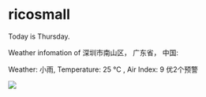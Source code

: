# ricosmall

Today is Thursday.

Weather infomation of 深圳市南山区， 广东省， 中国: 

Weather: 小雨, Temperature: 25 ℃ , Air Index: 9 优2个预警

<img src="https://github-readme-stats.vercel.app/api?username=ricosmall&show_icons=true" />
